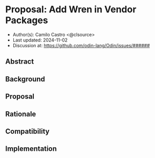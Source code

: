 # Proposal: Add Wren in Vendor Packages

- Author(s): Camilo Castro <@clsource>
- Last updated: 2024-11-02
- Discussion at: https://github.com/odin-lang/Odin/issues/######

## Abstract

## Background

## Proposal

## Rationale

## Compatibility

## Implementation

